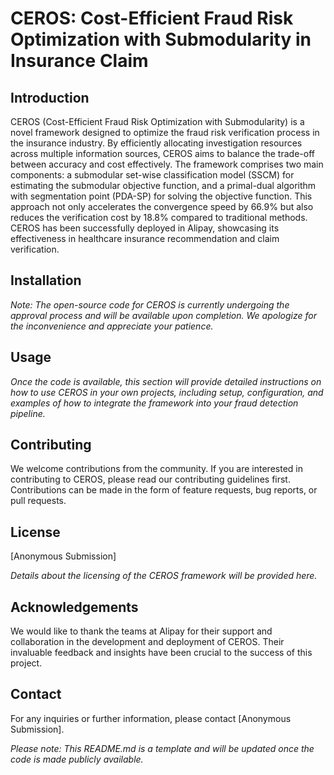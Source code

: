 # CEROS: Cost-Efficient Fraud Risk Optimization with Submodularity in Insurance Claim

## Introduction

CEROS (Cost-Efficient Fraud Risk Optimization with Submodularity) is a novel framework designed to optimize the fraud risk verification process in the insurance industry. By efficiently allocating investigation resources across multiple information sources, CEROS aims to balance the trade-off between accuracy and cost effectively. The framework comprises two main components: a submodular set-wise classification model (SSCM) for estimating the submodular objective function, and a primal-dual algorithm with segmentation point (PDA-SP) for solving the objective function. This approach not only accelerates the convergence speed by 66.9% but also reduces the verification cost by 18.8% compared to traditional methods. CEROS has been successfully deployed in Alipay, showcasing its effectiveness in healthcare insurance recommendation and claim verification.

## Installation

*Note: The open-source code for CEROS is currently undergoing the approval process and will be available upon completion. We apologize for the inconvenience and appreciate your patience.*

## Usage

*Once the code is available, this section will provide detailed instructions on how to use CEROS in your own projects, including setup, configuration, and examples of how to integrate the framework into your fraud detection pipeline.*

## Contributing

We welcome contributions from the community. If you are interested in contributing to CEROS, please read our contributing guidelines first. Contributions can be made in the form of feature requests, bug reports, or pull requests.

## License

[Anonymous Submission]

*Details about the licensing of the CEROS framework will be provided here.*

## Acknowledgements

We would like to thank the teams at Alipay for their support and collaboration in the development and deployment of CEROS. Their invaluable feedback and insights have been crucial to the success of this project.

## Contact

For any inquiries or further information, please contact [Anonymous Submission].

*Please note: This README.md is a template and will be updated once the code is made publicly available.*
